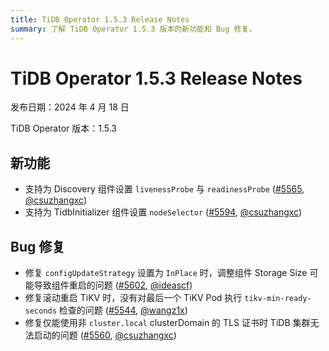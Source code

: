 ```yaml
---
title: TiDB Operator 1.5.3 Release Notes
summary: 了解 TiDB Operator 1.5.3 版本的新功能和 Bug 修复。
---
```


# TiDB Operator 1.5.3 Release Notes

发布日期：2024 年 4 月 18 日

TiDB Operator 版本：1.5.3

## 新功能

- 支持为 Discovery 组件设置 `livenessProbe` 与 `readinessProbe` ([#5565](https://github.com/pingcap/tidb-operator/pull/5565), [@csuzhangxc](https://github.com/csuzhangxc))
- 支持为 TidbInitializer 组件设置 `nodeSelector` ([#5594](https://github.com/pingcap/tidb-operator/pull/5594), [@csuzhangxc](https://github.com/csuzhangxc))

## Bug 修复

- 修复 `configUpdateStrategy` 设置为 `InPlace` 时，调整组件 Storage Size 可能导致组件重启的问题 ([#5602](https://github.com/pingcap/tidb-operator/pull/5602), [@ideascf](https://github.com/ideascf))
- 修复滚动重启 TiKV 时，没有对最后一个 TiKV Pod 执行 `tikv-min-ready-seconds` 检查的问题 ([#5544](https://github.com/pingcap/tidb-operator/pull/5544), [@wangz1x](https://github.com/wangz1x))
- 修复仅能使用非 `cluster.local` clusterDomain 的 TLS 证书时 TiDB 集群无法启动的问题 ([#5560](https://github.com/pingcap/tidb-operator/pull/5560), [@csuzhangxc](https://github.com/csuzhangxc))
